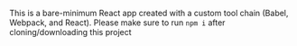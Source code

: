 This is a bare-minimum React app created with a custom tool chain (Babel, Webpack, and React). Please make sure to run <code>npm i</code> after cloning/downloading this project 
